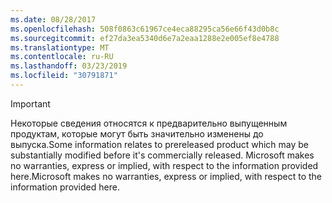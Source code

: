 ```yaml
---
ms.date: 08/28/2017
ms.openlocfilehash: 508f0863c61967ce4eca88295ca56e66f43d0b8c
ms.sourcegitcommit: ef27da3ea5340d6e7a2eaa1288e2e005ef8e4788
ms.translationtype: MT
ms.contentlocale: ru-RU
ms.lasthandoff: 03/23/2019
ms.locfileid: "30791871"
---
```

>[!IMPORTANT]
><span data-ttu-id="4b18f-101">Некоторые сведения относятся к предварительно выпущенным продуктам, которые могут быть значительно изменены до выпуска.</span><span class="sxs-lookup"><span data-stu-id="4b18f-101">Some information relates to prereleased product which may be substantially modified before it's commercially released.</span></span> <span data-ttu-id="4b18f-102">Microsoft makes no warranties, express or implied, with respect to the information provided here.</span><span class="sxs-lookup"><span data-stu-id="4b18f-102">Microsoft makes no warranties, express or implied, with respect to the information provided here.</span></span>